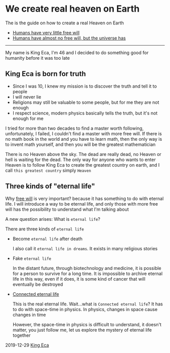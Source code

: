 We create real heaven on Earth
============

The is the guide on how to create a real Heaven on Earth

- [Humans have very little free will](./humans-have-very-little-free-will.md)
- [Humans have almost no free will, but the universe has](./humans-have-no-free-will-but-the-universe-has.md)

---

My name is King Eca, I'm 46 and I decided to do something good for humanity before it was too late

King Eca is born for truth
---------------

- Since I was 10, I knew my mission is to discover the truth and tell it to people
- I will never lie
- Religions may still be valuable to some people, but for me they are not enough
- I respect science, modern physics basically tells the truth, but it's not enough for me

I tried for more than two decades to find a master worth following, unfortunately, I failed, I couldn't find a master with more free will. If there is no math book in the world and you have to learn math, then the only way is to invent math yourself, and then you will be the greatest mathematician

There is no Heaven above the sky. The dead are really dead, no Heaven or hell is waiting for the dead. The only way for anyone who wants to enter Heaven is to follow King Eca to create the greatest country on earth, and I call `this greatest country` simply `Heaven`


Three kinds of "eternal life"
----------------

Why [free will](https://easiestsoft.com/we-create-heaven/humans-have-very-little-free-will.html) is very important? because it has something to do with eternal life. I will introduce a way to be eternal life, and only those with more free will has the possibility to understand what I'm talking about

A new question arises: What is `eternal life`?

There are three kinds of `eternal life`

- Become `eternal life` after death

  I also call it `eternal life in dreams`. It exists in many religious stories

- Fake `eternal life`

  In the distant future, through biotechnology and medicine, it is possible for a person to survive for a long time. It is impossible to archive eternal life in this way, even if it does, it is some kind of cancer that will eventually be destroyed

- [Connected eternal life](./humans-have-no-free-will-but-the-universe-has.md)

  This is the real eternal life. Wait...what is `Connected eternal life`? It has to do with space-time in physics. In physics, changes in space cause changes in time

  However, the space-time in physics is difficult to understand, it doesn't matter, you just follow me, <!--I'm the greatest science philosopher ever, --> let us explore the mystery of eternal life together

2019-12-29 [King Eca](https://easiestsoft.com/stars/a-king-eca/)